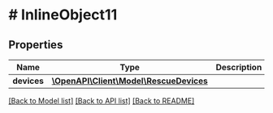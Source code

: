 # # InlineObject11

## Properties

Name | Type | Description | Notes
------------ | ------------- | ------------- | -------------
**devices** | [**\OpenAPI\Client\Model\RescueDevices**](RescueDevices.md) |  | [optional]

[[Back to Model list]](../../README.md#models) [[Back to API list]](../../README.md#endpoints) [[Back to README]](../../README.md)
